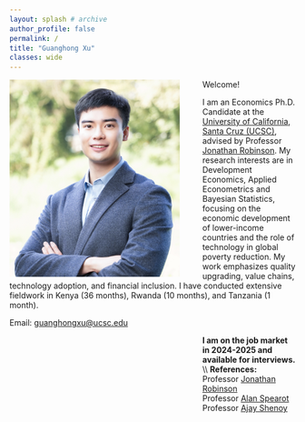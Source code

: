 ```yaml
---
layout: splash # archive
author_profile: false
permalink: /
title: "Guanghong Xu"
classes: wide
---
```


<img src="/images/xgh.jpg" width="300" align="left" style="display: block; margin-right: 40px;" /> 

Welcome! 

I am an Economics Ph.D. Candidate at the [University of California, Santa Cruz (UCSC)](https://economics.ucsc.edu/), advised by Professor [Jonathan Robinson](https://sites.google.com/view/jmrtwo/home). My research interests are in Development Economics, Applied Econometrics and Bayesian Statistics, focusing on the economic development of lower-income countries and the role of technology in global poverty reduction. My work emphasizes quality upgrading, value chains, technology adoption, and financial inclusion. I have conducted extensive fieldwork in Kenya (36 months), Rwanda (10 months), and Tanzania (1 month).

Email: [guanghongxu@ucsc.edu](mailto:guanghongxu@ucsc.edu)

<div style="margin-left: 340px;">
<strong>I am on the job market in 2024-2025 and available for interviews.</strong><br>\\
    <strong>References:</strong><br>
    Professor <a href="https://sites.google.com/view/jmrtwo/home" target="_blank">Jonathan Robinson</a><br>
    Professor <a href="https://sites.google.com/view/acspearot/home" target="_blank">Alan Spearot</a><br>
    Professor <a href="https://people.ucsc.edu/~azshenoy/" target="_blank">Ajay Shenoy</a>
</div>





